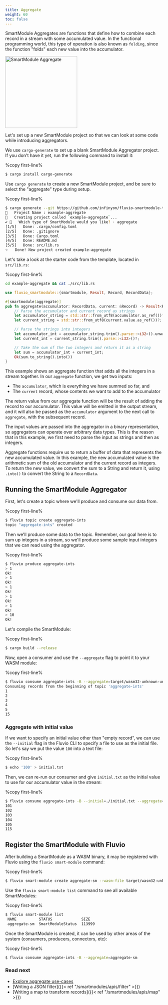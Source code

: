 ```yaml
---
title: Aggregate
weight: 60
toc: false
---
```


SmartModule Aggregates are functions that define how to combine each record
in a stream with some accumulated value. In the functional programming world,
this type of operation is also known as `folding`, since the function "folds"
each new value into the accumulator.

<img src="/smartmodules/images/smartmodule-aggregate.svg" alt="SmartModule Aggregate" justify="center" height="230">

Let's set up a new SmartModule project so that we can look at some code while
introducing aggregators. 

We use `cargo-generate` to set up a blank SmartModule Aggregator project. If you don't have it yet, run the following command to install it:

%copy first-line%
```bash
$ cargo install cargo-generate
```

Use `cargo generate` to create a new SmartModule project, and be sure to select the "aggregate" type during setup.

%copy first-line%
```bash
$ cargo generate --git https://github.com/infinyon/fluvio-smartmodule-template
🤷   Project Name : example-aggregate
🔧   Creating project called `example-aggregate`...
✔ 🤷   Which type of SmartModule would you like? · aggregate
[1/5]   Done: .cargo/config.toml
[2/5]   Done: .gitignore
[3/5]   Done: Cargo.toml
[4/5]   Done: README.md
[5/5]   Done: src/lib.rs
✨   Done! New project created example-aggregate
```

Let's take a look at the starter code from the template, located in `src/lib.rs`:

%copy first-line%
```bash
cd example-aggregate && cat ./src/lib.rs
```

```rust
use fluvio_smartmodule::{smartmodule, Result, Record, RecordData};

#[smartmodule(aggregate)]
pub fn aggregate(accumulator: RecordData, current: &Record) -> Result<RecordData> {
    // Parse the accumulator and current record as strings
    let accumulator_string = std::str::from_utf8(accumulator.as_ref())?;
    let current_string = std::str::from_utf8(current.value.as_ref())?;

    // Parse the strings into integers
    let accumulator_int = accumulator_string.trim().parse::<i32>().unwrap_or(0);
    let current_int = current_string.trim().parse::<i32>()?;

    // Take the sum of the two integers and return it as a string
    let sum = accumulator_int + current_int;
    Ok(sum.to_string().into())
}
```

This example shows an aggregate function that adds all the integers in a stream
together. In our `aggregate` function, we get two inputs:

- The `accumulator`, which is everything we have summed so far, and
- The `current` record, whose contents we want to add to the accumulator

The return value from our aggregate function will be the result of adding the record
to our accumulator. This value will be emitted in the output stream, and it will also
be passed as the `accumulator` argument to the next call to `aggregate`, with the subsequent record.

The input values are passed into the aggregator in a binary representation, so
aggregators can operate over arbitrary data types. This is the reason that in this example, we first need to parse the input as strings and then as integers.

Aggregate functions require us to return a buffer of data that represents
the new accumulated value. In this example, the new accumulated value is the
arithmetic sum of the old accumulator and the current record as integers. To
return the new value, we convert the sum to a String and return it, using `.into()`
to convert the String to a `RecordData`.

## Running the SmartModule Aggregator

First, let's create a topic where we'll produce and consume our data from.

%copy first-line%
```bash
$ fluvio topic create aggregate-ints
topic "aggregate-ints" created
```

Then we'll produce some data to the topic. Remember, our goal here is to sum up
integers in a stream, so we'll produce some sample input integers that we can read using the aggregator.

%copy first-line%
```bash
$ fluvio produce aggregate-ints
> 1
Ok!
> 1
Ok!
> 1
Ok!
> 1
Ok!
> 1
Ok!
> 10
Ok!
```

Let's compile the SmartModule:

%copy first-line%
```bash
$ cargo build --release
```

Now, open a consumer and use the `--aggregate` flag to point it to your WASM module:

%copy first-line%
```bash
$ fluvio consume aggregate-ints -B --aggregate=target/wasm32-unknown-unknown/release/example_aggregate.wasm
Consuming records from the beginning of topic 'aggregate-ints'
1
2
3
4
5
15
```

### Aggregate with initial value

If we want to specify an initial value other than "empty record", we can use the `--initial` flag in the Fluvio CLI to specify a file to use as the initial file. So let's say we put the value `100`
into a text file:

%copy first-line%
```bash
$ echo '100' > initial.txt
```

Then, we can re-run our consumer and give `initial.txt` as the initial value to use for our accumulator value in the stream:

%copy first-line%
```bash
$ fluvio consume aggregate-ints -B --initial=./initial.txt --aggregate=target/wasm32-unknown-unknown/release/example_aggregate.wasm
101
102
103
104
105
115
```

## Register the SmartModule with Fluvio

After building a SmartModule as a WASM binary, it may be registered with Fluvio using the `fluvio smart-module` command:

%copy first-line%
```bash
$ fluvio smart-module create aggregate-sm --wasm-file target/wasm32-unknown-unknown/release/example_aggregate.wasm
```

Use the `fluvio smart-module list` command to see all available SmartModules:

%copy first-line%
```bash
$ fluvio smart-module list
 NAME          STATUS             SIZE
 aggregate-sm  SmartModuleStatus  113999 
```

Once the SmartModule is created, it can be used by other areas of the system (consumers, producers, connectors, etc):

%copy first-line%
```bash
$ fluvio consume aggregate-ints -B --aggregate=aggregate-sm
```



### Read next

- [Explore aggregate use-cases](https://www.infinyon.com/blog/2021/08/smartstream-aggregates/)
- [Writing a JSON filter]({{< ref "/smartmodules/apis/filter" >}})
- [Writing a map to transform records]({{< ref "/smartmodules/apis/map" >}})
